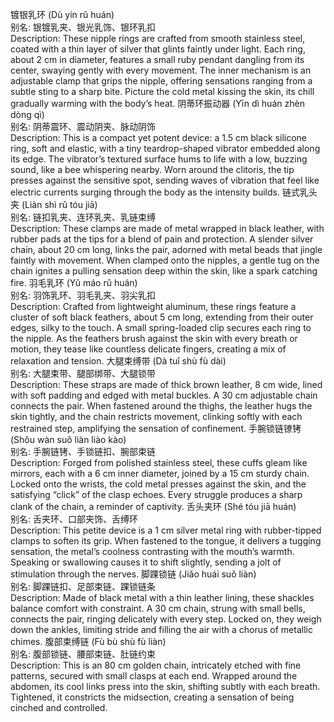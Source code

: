 镀银乳环 (Dù yín rǔ huán)  
别名: 银镀乳夹、银光乳饰、银环乳扣  
Description: These nipple rings are crafted from smooth stainless steel, coated with a thin layer of silver that glints faintly under light. Each ring, about 2 cm in diameter, features a small ruby pendant dangling from its center, swaying gently with every movement. The inner mechanism is an adjustable clamp that grips the nipple, offering sensations ranging from a subtle sting to a sharp bite. Picture the cold metal kissing the skin, its chill gradually warming with the body’s heat.
阴蒂环振动器 (Yīn dì huán zhèn dòng qì)  
别名: 阴蒂震环、震动阴夹、脉动阴饰  
Description: This is a compact yet potent device: a 1.5 cm black silicone ring, soft and elastic, with a tiny teardrop-shaped vibrator embedded along its edge. The vibrator’s textured surface hums to life with a low, buzzing sound, like a bee whispering nearby. Worn around the clitoris, the tip presses against the sensitive spot, sending waves of vibration that feel like electric currents surging through the body as the intensity builds.
链式乳头夹 (Liàn shì rǔ tóu jiā)  
别名: 链扣乳夹、连环乳夹、乳链束缚  
Description: These clamps are made of metal wrapped in black leather, with rubber pads at the tips for a blend of pain and protection. A slender silver chain, about 20 cm long, links the pair, adorned with metal beads that jingle faintly with movement. When clamped onto the nipples, a gentle tug on the chain ignites a pulling sensation deep within the skin, like a spark catching fire.
羽毛乳环 (Yǔ máo rǔ huán)  
别名: 羽饰乳环、羽毛乳夹、羽尖乳扣  
Description: Crafted from lightweight aluminum, these rings feature a cluster of soft black feathers, about 5 cm long, extending from their outer edges, silky to the touch. A small spring-loaded clip secures each ring to the nipple. As the feathers brush against the skin with every breath or motion, they tease like countless delicate fingers, creating a mix of relaxation and tension.
大腿束缚带 (Dà tuǐ shù fù dài)  
别名: 大腿束带、腿部绑带、大腿锁带  
Description: These straps are made of thick brown leather, 8 cm wide, lined with soft padding and edged with metal buckles. A 30 cm adjustable chain connects the pair. When fastened around the thighs, the leather hugs the skin tightly, and the chain restricts movement, clinking softly with each restrained step, amplifying the sensation of confinement.
手腕锁链镣铐 (Shǒu wàn suǒ liàn liào kào)  
别名: 手腕链铐、手锁链扣、腕部束链  
Description: Forged from polished stainless steel, these cuffs gleam like mirrors, each with a 6 cm inner diameter, joined by a 15 cm sturdy chain. Locked onto the wrists, the cold metal presses against the skin, and the satisfying “click” of the clasp echoes. Every struggle produces a sharp clank of the chain, a reminder of captivity.
舌头夹环 (Shé tóu jiā huán)  
别名: 舌夹环、口部夹饰、舌缚环  
Description: This petite device is a 1 cm silver metal ring with rubber-tipped clamps to soften its grip. When fastened to the tongue, it delivers a tugging sensation, the metal’s coolness contrasting with the mouth’s warmth. Speaking or swallowing causes it to shift slightly, sending a jolt of stimulation through the nerves.
脚踝锁链 (Jiǎo huái suǒ liàn)  
别名: 脚踝链扣、足部束链、踝锁链条  
Description: Made of black metal with a thin leather lining, these shackles balance comfort with constraint. A 30 cm chain, strung with small bells, connects the pair, ringing delicately with every step. Locked on, they weigh down the ankles, limiting stride and filling the air with a chorus of metallic chimes.
腹部束缚链 (Fù bù shù fù liàn)  
别名: 腹部锁链、腰部束链、肚链约束  
Description: This is an 80 cm golden chain, intricately etched with fine patterns, secured with small clasps at each end. Wrapped around the abdomen, its cool links press into the skin, shifting subtly with each breath. Tightened, it constricts the midsection, creating a sensation of being cinched and controlled.